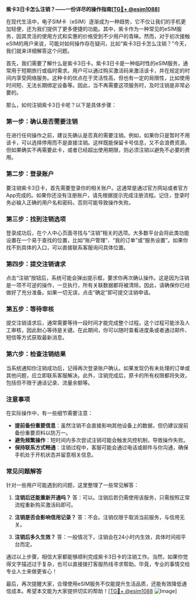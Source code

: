 **紫卡3日卡怎么注销？——一份详尽的操作指南[[TG💪+ @esim1088](https://t.me/s/esim1088)]**

在现代生活中，电子SIM卡（eSIM）逐渐成为一种趋势，它不仅让我们的手机更加轻便，还为我们提供了更多便捷的功能。其中，紫卡作为一种常见的eSIM服务，因其灵活的使用方式和实惠的价格受到不少用户的青睐。然而，对于初次接触eSIM的用户来说，可能对如何操作存在疑问，比如“紫卡3日卡怎么注销？”今天，我们就来详细解答这个问题。

首先，我们需要了解什么是紫卡3日卡。紫卡3日卡是一种临时性的eSIM服务，通常用于短期旅行或临时需求。用户可以通过购买激活码来激活该卡，并在规定的时间内享受网络服务。这种卡的优点在于灵活性高，但也有一定的局限性，比如使用时间短、无法长期绑定设备等。因此，当不再需要这项服务时，及时注销是非常必要的。

那么，如何注销紫卡3日卡呢？以下是具体步骤：

### **第一步：确认是否需要注销**
在进行任何操作之前，建议先确认是否真的需要注销。例如，如果你只是暂时不用该卡，可以选择停用而不是直接注销。这样既能保留卡号信息，又不会浪费资源。但如果确实不再需要此卡，或者已经超出使用期限，则必须注销以避免不必要的费用。

### **第二步：登录账户**
要注销紫卡3日卡，首先需要登录你的相关账户。这通常是通过官方网站或者官方App完成的。如果你还没有注册账户，请先根据提示完成注册流程。记住，登录时务必输入正确的用户名和密码，否则可能导致操作失败。

### **第三步：找到注销选项**
登录成功后，在个人中心页面寻找与“注销”相关的选项。大多数平台会将此类功能设置在一个易于查找的位置，比如“账户管理”、“我的订单”或“服务设置”。如果你找不到具体的入口，可以直接联系客服询问具体位置。

### **第四步：提交注销请求**
点击“注销”按钮后，系统可能会弹出提示框，要求你再次确认操作。这是因为注销是一项不可逆的操作，一旦执行，所有关联数据都将被清除。因此，请确保你已经做好了充分准备。如果一切无误，点击“确定”即可提交注销申请。

### **第五步：等待审核**
提交注销请求后，通常需要等待一段时间才能完成整个过程。这个过程可能涉及人工审核，因此耐心等待是关键。在此期间，你可以随时查看进度条或者通过邮件、短信等方式获取最新消息。

### **第六步：检查注销结果**
当系统通知你注销成功后，记得再次登录账户确认。如果发现仍有未处理的订单或其他问题，应立即联系客服解决。此外，注销完成后，原卡的所有权限都将失效，包括但不限于通话记录、流量余额等。

### **注意事项**
在实际操作中，有一些细节需要注意：
- **提前备份重要信息**：虽然注销不会直接影响其他设备上的数据，但仍建议提前备份重要资料以防万一。
- **避免频繁操作**：短时间内多次尝试注销可能会触发风控机制，导致操作失败。
- **保持联系方式畅通**：注销过程中，客服可能会通过电话或邮件与你沟通，确保手机处于开机状态并留意相关信息。

### **常见问题解答**
针对一些用户可能遇到的问题，这里整理了一些常见解答：
1. **注销后还能重新开通吗？**
   答：可以。注销后若仍需使用该服务，只需按照正常流程重新购买激活码即可。
   
2. **注销是否会影响信用记录？**
   答：不会。注销仅限于取消当前服务，与信用无关。

3. **注销后多久生效？**
   答：一般情况下，注销会在24小时内生效，具体时间视平台而定。

通过以上步骤，相信大家都能够顺利完成紫卡3日卡的注销工作。当然，如果你觉得文字描述过于复杂，也可以直接拨打客服热线寻求帮助。毕竟，专业的事情交给专业人士来做更省心！

最后，再次提醒大家，合理使用eSIM服务不仅能提升生活品质，还能有效降低通信成本。希望本文能为大家提供切实的帮助！[[TG💪+ @esim1088](https://t.me/s/esim1088) ![Image](https://i.postimg.cc/4NQfJmqS/Snipaste-2025-05-13-00-14-12.png)]